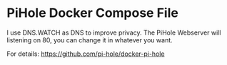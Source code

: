 # PiHole Docker Compose File


I use DNS.WATCH as DNS to improve privacy. The PiHole Webserver will listening on 80, you can change it in whatever you want. 

For details: https://github.com/pi-hole/docker-pi-hole